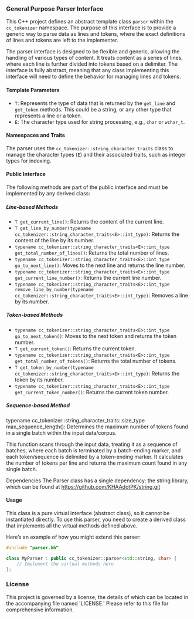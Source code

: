 ### General Purpose Parser Interface
This C++ project defines an abstract template class `parser` within the `cc_tokenizer` namespace. The purpose of this interface is to provide a generic way to parse data as lines and tokens, where the exact definitions of lines and tokens are left to the implementer.

The parser interface is designed to be flexible and generic, allowing the handling of various types of content. It treats content as a series of lines, where each line is further divided into tokens based on a delimiter. The interface is fully abstract, meaning that any class implementing this interface will need to define the behavior for managing lines and tokens.

#### Template Parameters
- `T`: Represents the type of data that is returned by the `get_line` and `get_token` methods. This could be a string, or any other type that represents a line or a token.
- `E`: The character type used for string processing, e.g., `char` or `wchar_t`.

#### Namespaces and Traits
The parser uses the `cc_tokenizer::string_character_traits` class to manage the character types (`E`) and their associated traits, such as integer types for indexing.

#### Public Interface

The following methods are part of the public interface and must be implemented by any derived class:

##### Line-based Methods
- `T get_current_line()`: Returns the content of the current line.
- `T get_line_by_number(typename cc_tokenizer::string_character_traits<E>::int_type)`: Returns the content of the line by its number.
- `typename cc_tokenizer::string_character_traits<E>::int_type get_total_number_of_lines()`: Returns the total number of lines.
- `typename cc_tokenizer::string_character_traits<E>::int_type go_to_next_line()`: Moves to the next line and returns the line number.
- `typename cc_tokenizer::string_character_traits<E>::int_type get_current_line_number()`: Returns the current line number.
- `typename cc_tokenizer::string_character_traits<E>::int_type remove_line_by_number(typename cc_tokenizer::string_character_traits<E>::int_type)`: Removes a line by its number.

##### Token-based Methods
- `typename cc_tokenizer::string_character_traits<E>::int_type go_to_next_token()`: Moves to the next token and returns the token number.
- `T get_current_token()`: Returns the current token.
- `typename cc_tokenizer::string_character_traits<E>::int_type get_total_number_of_tokens()`: Returns the total number of tokens.
- `T get_token_by_number(typename cc_tokenizer::string_character_traits<E>::int_type)`: Returns the token by its number.
- `typename cc_tokenizer::string_character_traits<E>::int_type get_current_token_number()`: Returns the current token number.

##### Sequence-based Method
typename cc_tokenizer::string_character_traits<E>::size_type max_sequence_length(): Determines the maximum number of tokens found in a single batch within the input data/corpus.

This function scans through the input data, treating it as a sequence of batches, where each batch is terminated by a batch-ending marker, and each token/sequence is delimited by a token-ending marker. It calculates the number of tokens per line and returns the maximum count found in any single batch.


Dependencies
The Parser class has a single dependency: the string library, which can be found at https://github.com/KHAAdotPK/string.git

#### Usage
This class is a pure virtual interface (abstract class), so it cannot be instantiated directly. To use this parser, you need to create a derived class that implements all the virtual methods defined above.

Here’s an example of how you might extend this parser:

```cpp
#include "parser.hh"

class MyParser : public cc_tokenizer::parser<std::string, char> {
    // Implement the virtual methods here
};
```

### License
This project is governed by a license, the details of which can be located in the accompanying file named 'LICENSE.' Please refer to this file for comprehensive information.


